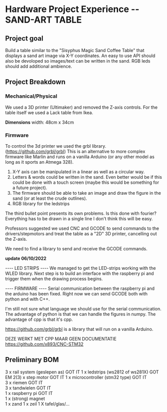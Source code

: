 # Hardware Project Experience -- SAND-ART TABLE

## Project goal

Build a table similar to the "Sisyphus Magic Sand Coffee Table" that displays a sand art image via X-Y coordinates. An easy to use API should also be devoloped so images/text can be written in the sand. RGB leds should add additional ambience.

## Project Breakdown

### Mechanical/Physical

We used a 3D printer (Ultimaker) and removed the Z-axis controls. For the table itself we used a Lack table from Ikea. 

**Dimensions**
width: 48cm x 34cm



### Firmware

To control the 3d printer we used the grbl library. (https://github.com/grbl/grbl)
This is an alternative to more complex firmware like Marlin and runs on a vanilla Arduino (or any other model as long as it sports an Atmega 328).


1. X-Y axis can be manipulated in a linear as well as a circular way.
2. Letters & words could be written in the sand. Even better would be if this could be done with a touch screen (maybe this would be something for a future project).
3. The firmware should be able to take an image and draw the figure in the sand (or at least the crude outlines). 
4. RGB library for the ledstrips

The third bullet point presents its own problems. Is this done with fourier? Everything has to be drawn in a single line  I don't think this will be easy. 

Professors suggested we used CNC and GCODE to send commands to the drivers/stepmotors and treat the table as a "2D" 3D printer, cancelling out the Z-axis. 

We need to find a library to send and receive the GCODE commands. 

**update 06/10/2022** 

---- LED STRIPS ----
We managed to get the LED-strips working with the WLED library. Next step is to build an interface with the raspberry pi and trigger them when the drawing process begins. 

---- FIRMWARE ----
Serial communication between the raspberry pi and the arduino has been fixed. Right now we can send GCODE both with python and with C++. 

I'm still not sure what language we should use for the serial communication. The advantage of python is that we can handle the figures in numpy. The advantage of cpp is that it's cpp. 


https://github.com/grbl/grbl is a library that will run on a vanilla Arduino.

DEZE WERKT MET CPP MAAR GEEN DOCUMENTATIE
https://github.com/x893/CNC-STM32 




## Preliminary BOM

3 x rail system (geslepen as)       GOT IT
1 x ledstrips (ws2812 of ws281X)    GOT EM
2(3) x step motor                   GOT IT 
1 x microcontroller (stm32 type)    GOT IT  
3 x riemen                          GOT IT  
3 x tandwielen                      GOT IT  
1 x raspberry pi                    GOT IT  
1 x (strong) magnet     
1 x zand
1 x zeil
1 X tafel/glas/...

